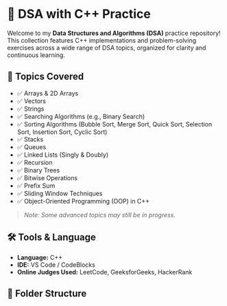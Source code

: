 # 📘 DSA with C++ Practice

Welcome to my **Data Structures and Algorithms (DSA)** practice repository!  
This collection features C++ implementations and problem-solving exercises across a wide range of DSA topics, organized for clarity and continuous learning.

## 📂 Topics Covered

- ✅ Arrays & 2D Arrays
- ✅ Vectors
- ✅ Strings
- ✅ Searching Algorithms (e.g., Binary Search)
- ✅ Sorting Algorithms (Bubble Sort, Merge Sort, Quick Sort, Selection Sort, Insertion Sort, Cyclic Sort)
- ✅ Stacks
- ✅ Queues
- ✅ Linked Lists (Singly & Doubly)
- ✅ Recursion
- ✅ Binary Trees
- ✅ Bitwise Operations
- ✅ Prefix Sum
- ✅ Sliding Window Techniques
- ✅ Object-Oriented Programming (OOP) in C++

> *Note: Some advanced topics may still be in progress.*

## 🛠️ Tools & Language

- **Language:** C++
- **IDE:** VS Code / CodeBlocks
- **Online Judges Used:** LeetCode, GeeksforGeeks, HackerRank

## 📌 Folder Structure

